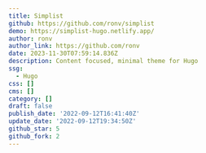 ```yaml
---
title: Simplist
github: https://github.com/ronv/simplist
demo: https://simplist-hugo.netlify.app/
author: ronv
author_link: https://github.com/ronv
date: 2023-11-30T07:59:14.836Z
description: Content focused, minimal theme for Hugo
ssg:
  - Hugo
css: []
cms: []
category: []
draft: false
publish_date: '2022-09-12T16:41:40Z'
update_date: '2022-09-12T19:34:50Z'
github_star: 5
github_fork: 2
---
```

